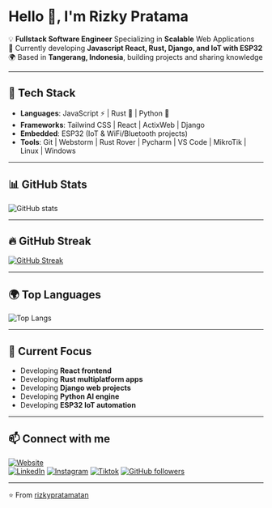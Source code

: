 # Hello 👋, I'm Rizky Pratama 

💡 **Fullstack Software Engineer** Specializing in **Scalable** Web Applications  
🚀 Currently developing **Javascript React, Rust, Django, and IoT with ESP32**  
🌍 Based in **Tangerang, Indonesia**, building projects and sharing knowledge  

---

## 🔧 Tech Stack  
- **Languages**: JavaScript ⚡ | Rust 🦀 | Python 🐍  
- **Frameworks**: Tailwind CSS | React | ActixWeb | Django  
- **Embedded**: ESP32 (IoT & WiFi/Bluetooth projects)  
- **Tools**: Git | Webstorm | Rust Rover | Pycharm | VS Code | MikroTik | Linux | Windows 

---

## 📊 GitHub Stats  
![GitHub stats](https://github-readme-stats.vercel.app/api?username=rizkypratamatan&show_icons=true&theme=tokyonight) 

---

## 🔥 GitHub Streak  
[![GitHub Streak](https://streak-stats.demolab.com?user=rizkypratamatan&theme=tokyonight)](https://git.io/streak-stats) 

---

## 🌍 Top Languages  
![Top Langs](https://github-readme-stats.vercel.app/api/top-langs/?username=rizkypratamatan&layout=compact&theme=tokyonight) 

---

## 🌱 Current Focus  
- Developing **React frontend**  
- Developing **Rust multiplatform apps**  
- Developing **Django web projects**
- Developing **Python AI engine**  
- Developing **ESP32 IoT automation** 

---

## 📫 Connect with me  
[![Website](https://img.shields.io/badge/Website-Online-34A853?style=for-the-badge&logo=internetexplorer&logoColor=white)](https://www.rizkypratamatan.com/)  
[![LinkedIn](https://img.shields.io/badge/LinkedIn-0077B5?style=for-the-badge&logo=linkedin&logoColor=white)](https://www.linkedin.com/in/rizkypratamatan/) 
[![Instagram](https://img.shields.io/badge/Instagram-E4405F?style=for-the-badge&logo=instagram&logoColor=white)](https://instagram.com/rizky.tech/) 
[![Tiktok](https://img.shields.io/badge/TikTok-%23000000.svg?style=for-the-badge&logo=TikTok&logoColor=white)](https://www.tiktok.com/@rizky.tech/) 
[![GitHub followers](https://img.shields.io/github/followers/rizkypratamatan?style=for-the-badge&logo=github)](https://github.com/rizkypratamatan/) 

---

⭐️ From [rizkypratamatan](https://github.com/rizkypratamatan/)  
